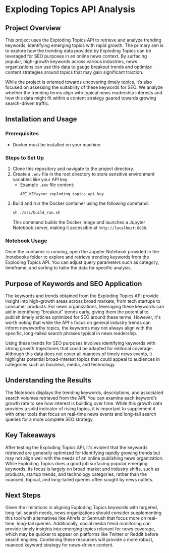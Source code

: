 # Exploding Topics API Analysis

## Project Overview

This project uses the Exploding Topics API to retrieve and analyze trending keywords, identifying emerging topics with rapid growth. The primary aim is to explore how the trending data provided by Exploding Topics can be leveraged for SEO purposes in an online news context. By surfacing popular, high-growth keywords across various industries, news organizations can use this data to gauge breakout trends and optimize content strategies around topics that may gain significant traction.

While the project is oriented towards uncovering timely topics, it’s also focused on assessing the suitability of these keywords for SEO. We analyze whether the trending terms align with typical news readership interests and how this data might fit within a content strategy geared towards growing search-driven traffic.

## Installation and Usage

### Prerequisites

- Docker must be installed on your machine.

### Steps to Set Up

1. Clone this repository and navigate to the project directory.
2. Create a `.env` file in the root directory to store sensitive environment variables like your API key.
   - Example `.env` file content:
     ```
     API_KEY=your_exploding_topics_api_key
     ```
3. Build and run the Docker container using the following command:
   ```bash
   sh ./src/build_run.sh
   ```
   This command builds the Docker image and launches a Jupyter Notebook server, making it accessible at `http://localhost:8888`.

### Notebook Usage

Once the container is running, open the Jupyter Notebook provided in the /notebooks folder to explore and retrieve trending keywords from the Exploding Topics API. You can adjust query parameters such as category, timeframe, and sorting to tailor the data for specific analysis.

## Purpose of Keywords and SEO Application

The keywords and trends obtained from the Exploding Topics API provide insight into high-growth areas across broad markets, from tech startups to consumer products. For news organizations, leveraging these keywords can aid in identifying “breakout” trends early, giving them the potential to publish timely articles optimized for SEO around these terms. However, it's worth noting that while the API's focus on general industry trends can inform newsworthy topics, the keywords may not always align with the specific, long-tailed search phrases typical in news readership.

Using these trends for SEO purposes involves identifying keywords with strong growth trajectories that could be adapted for editorial coverage. Although this data does not cover all nuances of timely news events, it highlights potential broad-interest topics that could appeal to audiences in categories such as business, media, and technology.

## Understanding the Results

The Notebook displays the trending keywords, descriptions, and associated search volumes retrieved from the API. You can examine each keyword’s growth rate to see how interest is building over time. While this growth data provides a solid indicator of rising topics, it is important to supplement it with other tools that focus on real-time news events and long-tail search queries for a more complete SEO strategy.

## Key Takeaways

After testing the Exploding Topics API, it's evident that the keywords retrieved are generally optimized for identifying rapidly growing trends but may not align well with the needs of an online publishing news organization. While Exploding Topics does a good job surfacing popular emerging keywords, its focus is largely on broad market and industry shifts, such as products, startup trends, and technology categories, rather than the nuanced, topical, and long-tailed queries often sought by news outlets.

## Next Steps

Given the limitations in aligning Exploding Topics keywords with targeted, long-tail search needs, news organizations should consider supplementing this tool with alternatives like Ahrefs or Semrush that focus more on real-time, long-tail queries. Additionally, social media trend monitoring can provide timely insights into emerging topics relevant for news coverage, which may be quicker to appear on platforms like Twitter or Reddit before search engines. Combining these resources will provide a more robust, nuanced keyword strategy for news-driven content.